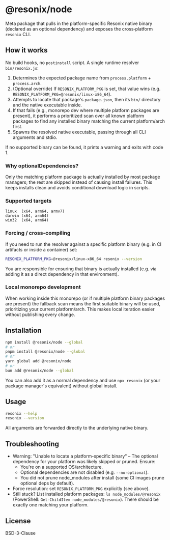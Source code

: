 # @resonix/node

Meta package that pulls in the platform-specific Resonix native binary (declared as an optional dependency) and exposes the cross‑platform `resonix` CLI.

## How it works

No build hooks, no `postinstall` script. A single runtime resolver `bin/resonix.js`:

1. Determines the expected package name from `process.platform` + `process.arch`.
2. (Optional override) If `RESONIX_PLATFORM_PKG` is set, that value wins (e.g. `RESONIX_PLATFORM_PKG=@resonix/linux-x86_64`).
3. Attempts to locate that package's `package.json`, then its `bin/` directory and the native executable inside.
4. If that fails (e.g., monorepo dev where multiple platform packages are present), it performs a prioritized scan over all known platform packages to find any installed binary matching the current platform/arch first.
5. Spawns the resolved native executable, passing through all CLI arguments and stdio.

If no supported binary can be found, it prints a warning and exits with code 1.

### Why optionalDependencies?
Only the matching platform package is actually installed by most package managers; the rest are skipped instead of causing install failures. This keeps installs clean and avoids conditional download logic in scripts.

### Supported targets
```
linux  (x64, arm64, armv7)
darwin (x64, arm64)
win32  (x64, arm64)
```

### Forcing / cross‑compiling
If you need to run the resolver against a specific platform binary (e.g. in CI artifacts or inside a container) set:
```bash
RESONIX_PLATFORM_PKG=@resonix/linux-x86_64 resonix --version
```
You are responsible for ensuring that binary is actually installed (e.g. via adding it as a direct dependency in that environment).

### Local monorepo development
When working inside this monorepo (or if multiple platform binary packages are present) the fallback scan means the first suitable binary will be used, prioritizing your current platform/arch. This makes local iteration easier without publishing every change.

## Installation

```bash
npm install @resonix/node --global
# or
pnpm install @resonix/node --global
# or
yarn global add @resonix/node
# or
bun add @resonix/node --global
```

You can also add it as a normal dependency and use `npx resonix` (or your package manager's equivalent) without global install.

## Usage

```bash
resonix --help
resonix --version
```

All arguments are forwarded directly to the underlying native binary.

## Troubleshooting

- Warning: "Unable to locate a platform-specific binary" – The optional dependency for your platform was likely skipped or pruned. Ensure:
	- You're on a supported OS/architecture.
	- Optional dependencies are not disabled (e.g. `--no-optional`).
	- You did not prune node_modules after install (some CI images prune optional deps by default).
- Force resolution: set `RESONIX_PLATFORM_PKG` explicitly (see above).
- Still stuck? List installed platform packages: `ls node_modules/@resonix` (PowerShell: `Get-ChildItem node_modules/@resonix`). There should be exactly one matching your platform.

## License

BSD-3-Clause
